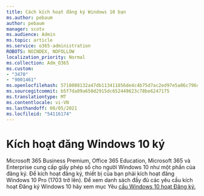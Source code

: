 ```yaml
---
title: Cách kích hoạt đăng ký Windows 10 bạn
ms.author: pebaum
author: pebaum
manager: scotv
ms.audience: Admin
ms.topic: article
ms.service: o365-administration
ROBOTS: NOINDEX, NOFOLLOW
localization_priority: Normal
ms.collection: Adm_O365
ms.custom:
- "3470"
- "9001461"
ms.openlocfilehash: 5718008132a47db113411856de4c4b75d7ac2ed97e5a06c796c5be06c535b932
ms.sourcegitcommit: b5f7da89a650d2915dc652449623c78be6247175
ms.translationtype: MT
ms.contentlocale: vi-VN
ms.lasthandoff: 08/05/2021
ms.locfileid: "54116174"
---
```

# <a name="activating-windows-10-subscriptions"></a>Kích hoạt đăng Windows 10 ký

Microsoft 365 Business Premium, Office 365 Education, Microsoft 365 và Enterprise cung cấp giấy phép số cho người Windows 10 như một phần của đăng ký. Để kích hoạt đăng ký, thiết bị của bạn phải kích hoạt đăng Windows 10 Pro (1703 trở lên). Để xem danh sách đầy đủ các yêu cầu kích hoạt Đăng ký Windows 10 hãy xem mục Yêu [cầu Windows 10 hoạt Đăng ký.](https://docs.microsoft.com/windows/deployment/windows-10-subscription-activation#requirements)
